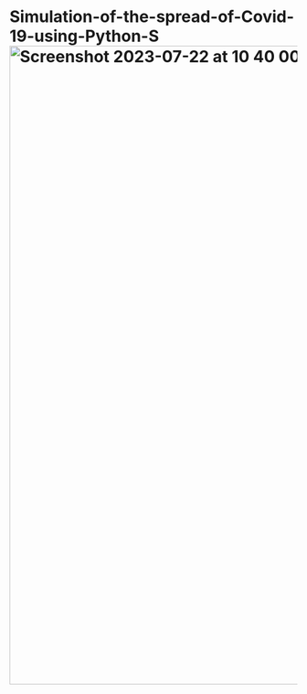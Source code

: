 # Simulation-of-the-spread-of-Covid-19-using-Python-S<img width="1119" alt="Screenshot 2023-07-22 at 10 40 00 AM" src="https://github.com/jotheesh1729/Simulation-of-the-spread-of-Covid-19-using-Python-S/assets/66893484/888ec958-c904-4bc4-b0f9-a641e599378b">
